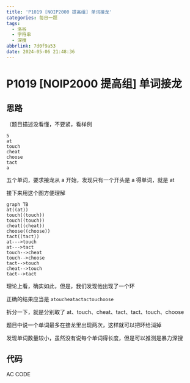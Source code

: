 ```yaml
---
title: 'P1019 [NOIP2000 提高组] 单词接龙'
categories: 每日一题
tags:
  - 洛谷
  - 字符串
  - 深搜
abbrlink: 7d0f9a53
date: 2024-05-06 21:48:36
---
```


# P1019 [NOIP2000 提高组] 单词接龙

## 思路

（题目描述没看懂，不要紧，看样例

```text
5
at
touch
cheat
choose
tact
a
```

五个单词，要求接龙从 a 开始，发现只有一个开头是 a 得单词，就是 at

接下来用这个图方便理解

```mermaid
graph TB
at((at))
touch((touch))
touch((touch))
cheat((cheat))
choose((choose))
tact((tact))
at--->touch
at--->tact
touch-->cheat
touch-->choose
tact-->touch
cheat-->touch
tact-->tact
```

理论上看，确实如此，但是，我们发现他出现了一个环

正确的结果应当是 `atoucheatactactouchoose`

拆分一下，就是分别取了 at、touch、cheat、tact、tact、touch、choose

题目中说一个单词最多在接龙里出现两次，这样就可以把环给消掉

发现单词数量较小，虽然没有说每个单词得长度，但是可以推测是暴力深搜

## 代码

AC CODE

```cpp

```

